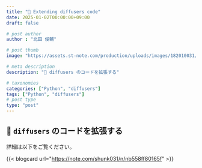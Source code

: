 ```yaml
---
title: "🧨 Extending diffusers code"
date: 2025-01-02T00:00:00+09:00
draft: false

# post author
author : "北田 俊輔"

# post thumb
image: "https://assets.st-note.com/production/uploads/images/182010031/rectangle_large_type_2_e7310a24e2072be007550630ac13f4e9.png"

# meta description
description: "🧨 diffusers のコードを拡張する"

# taxonomies
categories: ["Python", "diffusers"]
tags: ["Python", "diffusers"]
# post type
type: "post"
---
```


## 🧨 `diffusers` のコードを拡張する

詳細は以下をご覧ください。

{{< blogcard url="https://note.com/shunk031/n/nb558ff80165f" >}}

